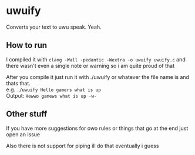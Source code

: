 # uwuify
Converts your text to uwu speak. Yeah.

## How to run
I compiled it with `clang -Wall -pedantic -Wextra -o uwuify uwuify.c` and there wasn't even a single note or warning so i am quite proud of that

After you compile it just run it with ./uwuify or whatever the file name is and thats that.  
e.g. `./uwuify Hello gamers what is up`  
Output: `Hewwo gamews what is up -w-`

## Other stuff
If you have more suggestions for owo rules or things that go at the end just open an issue

Also there is not support for piping ill do that eventually i guess
